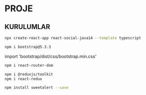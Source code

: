 # PROJE

## KURULUMLAR


```bash
npx create-react-app react-social-java14 --template typescript
```

```bash
npm i bootstrap@5.3.3
```
import 'bootstrap/dist/css/bootstrap.min.css'


```bash
npm i react-router-dom
```

```bash
npm i @reduxjs/toolkit
npm i react-redux
```

```bash
npm install sweetalert --save
```